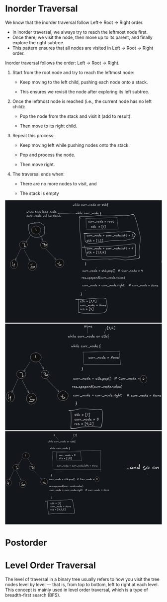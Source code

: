 # Inorder Traversal

We know that the inorder traversal follow Left-> Root -> Right order.

- In inorder traversal, we always try to reach the leftmost node first.
- Once there, we visit the node, then move up to its parent, and finally explore the right subtree.
- This pattern ensures that all nodes are visited in Left → Root → Right order.

Inorder traversal follows the order: Left → Root → Right.

1. Start from the root node and try to reach the leftmost node:

    - Keep moving to the left child, pushing each node onto a stack.

    - This ensures we revisit the node after exploring its left subtree.

2. Once the leftmost node is reached (i.e., the current node has no left child):

    - Pop the node from the stack and visit it (add to result).

    - Then move to its right child.

3. Repeat this process:

    - Keep moving left while pushing nodes onto the stack.

    - Pop and process the node.

    - Then move right.

4. The traversal ends when:

    - There are no more nodes to visit, and

    - The stack is empty
  

![Alt text](./inorder1.png)
![Alt text](./inorder2.png)
![Alt text](./inorder3.png)

# Postorder

# Level Order Traversal

The level of traversal in a binary tree usually refers to how you visit the tree nodes level by level — that is, from top to bottom, left to right at each level.
This concept is mainly used in level order traversal, which is a type of breadth-first search (BFS).